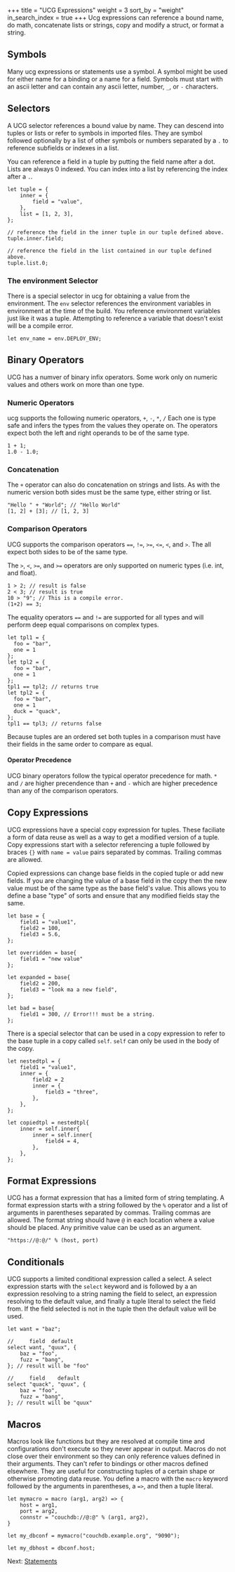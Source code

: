 +++
title = "UCG Expressions"
weight = 3
sort_by = "weight"
in_search_index = true
+++
Ucg expressions can reference a bound name, do math, concatenate lists or strings, 
copy and modify a struct, or format a string.

Symbols
-------

Many ucg expressions or statements use a symbol. A symbol might be used for either 
name for a binding or a name for a field. Symbols must start with an ascii letter and can contain any ascii letter, number, `_`, or `-` characters.

Selectors
------

A UCG selector references a bound value by name. They can descend into tuples or lists
or refer to symbols in imported files. They are symbol followed optionally by a list
of other symbols or numbers separated by a `.` to reference subfields or indexes in a list.

You can reference a field in a tuple by putting the field name after a dot. Lists are always 0 indexed. You can index into a list by referencing the index after
a `.`.

```
let tuple = {
    inner = {
        field = "value",
    },
    list = [1, 2, 3],
};

// reference the field in the inner tuple in our tuple defined above.
tuple.inner.field;

// reference the field in the list contained in our tuple defined above.
tuple.list.0;
```

### The environment Selector

There is a special selector in ucg for obtaining a value from the environment. The 
`env` selector references the environment variables in environment at the time of
the build. You reference environment variables just like it was a tuple. Attempting
to reference a variable that doesn't exist will be a compile error.

```
let env_name = env.DEPLOY_ENV;
```

Binary Operators
----------

UCG has a numver of binary infix operators. Some work only on numeric values and others
work on more than one type.

### Numeric Operators

ucg supports the following numeric operators, `+`, `-`, `*`, `/` Each one is type safe 
and infers the types from the values they operate on. The operators expect both the 
left and right operands to be of the same type.

```
1 + 1;
1.0 - 1.0;
```

### Concatenation

The `+` operator can also do concatenation on strings and lists. As with the numeric
version both sides must be the same type, either string or list.

```
"Hello " + "World"; // "Hello World"
[1, 2] + [3]; // [1, 2, 3]
```

### Comparison Operators

UCG supports the comparison operators `==`, `!=`, `>=`, `<=`, `<`, and `>`. The all
expect both sides to be of the same type.

The `>`, `<`, `>=`, and `>=` operators are only supported on numeric types (i.e. int, 
and float).

```
1 > 2; // result is false
2 < 3; // result is true
10 > "9"; // This is a compile error.
(1+2) == 3;
```

The equality operators `==` and `!=` are supported for all types and will perform deep 
equal comparisons on complex types.

```
let tpl1 = {
  foo = "bar",
  one = 1
};
let tpl2 = {
  foo = "bar",
  one = 1
};
tpl1 == tpl2; // returns true
let tpl2 = {
  foo = "bar",
  one = 1
  duck = "quack",
};
tpl1 == tpl3; // returns false
```

Because tuples are an ordered set both tuples in a comparison must have their fields in
the same order to compare as equal.

#### Operator Precedence

UCG binary operators follow the typical operator precedence for math. `*` and `/` are 
higher precendence than `+` and `-` which are higher precedence than any of the 
comparison operators.

Copy Expressions
----------------

UCG expressions have a special copy expression for tuples. These faciliate a form of
data reuse as well as a way to get a modified version of a tuple. Copy expressions
start with a selector referencing a tuple followed by braces `{}` with `name = value`
pairs separated by commas. Trailing commas are allowed.

Copied expressions can change base fields in the copied tuple or add new fields. If 
you are changing the value of a base field in the copy then the new value must be of 
the same type as the base field's value. This allows you to define a base "type" of
sorts and ensure that any modified fields stay the same.

```
let base = {
    field1 = "value1",
    field2 = 100,
    field3 = 5.6,
};

let overridden = base{
    field1 = "new value"
};

let expanded = base{
    field2 = 200,
    field3 = "look ma a new field",
};

let bad = base{
    field1 = 300, // Error!!! must be a string.
};

```

There is a special selector that can be used in a copy expression to refer to the base 
tuple in a copy called `self`. `self` can only be used in the body of the copy.

```
let nestedtpl = {
    field1 = "value1",
    inner = {
        field2 = 2
        inner = {
            field3 = "three",
        },
    },
};

let copiedtpl = nestedtpl{
    inner = self.inner{
        inner = self.inner{
            field4 = 4,
        },
    },
};
```

Format Expressions
----------

UCG has a format expression that has a limited form of string templating. A format 
expression starts with a string followed by the `%` operator and a list of arguments 
in parentheses separated by commas. Trailing commas are allowed. The format string
should have `@` in each location where a value should be placed. Any primitive value
can be used as an argument.

```
"https://@:@/" % (host, port)
```

Conditionals
----------

UCG supports a limited conditional expression called a select. A select expression 
starts with the `select` keyword and is followed by a an expression resolving to a 
string naming the field to select, an expression resolving to the default value, and 
finally a tuple literal to select the field from. If the field selected is not in the 
tuple then the default value will be used.

```
let want = "baz";

//     field  default
select want, "quux", {
    baz = "foo",
    fuzz = "bang",
}; // result will be "foo"

//     field    default
select "quack", "quux", {
    baz = "foo",
    fuzz = "bang",
}; // result will be "quux"
```

Macros
-----

Macros look like functions but they are resolved at compile time and configurations 
don't execute so they never appear in output. Macros do not close over their 
environment so they can only reference values defined in their arguments. They can't 
refer to bindings or other macros defined elsewhere. They are useful for constructing 
tuples of a certain shape or otherwise promoting data reuse. You define a macro with 
the `macro` keyword followed by the arguments in parentheses, a `=>`, and then a tuple
literal.

```
let mymacro = macro (arg1, arg2) => {
    host = arg1,
    port = arg2,
    connstr = "couchdb://@:@" % (arg1, arg2),
}

let my_dbconf = mymacro("couchdb.example.org", "9090");

let my_dbhost = dbconf.host;
```

Next: <a href="/reference/statements">Statements</a>